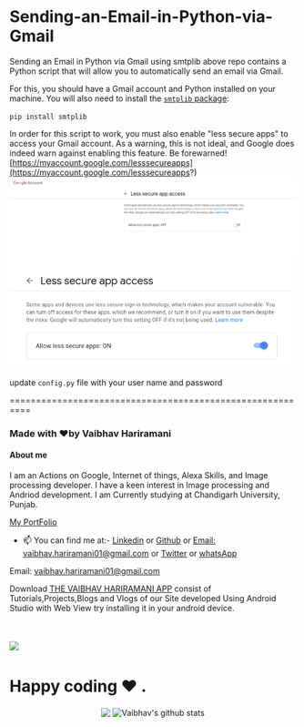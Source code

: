 # Sending-an-Email-in-Python-via-Gmail
Sending an Email in Python via Gmail using smtplib
 above repo contains a Python script that will allow you to automatically send an email via Gmail. 
 
 For this, you should have a Gmail account and Python installed on your machine. You will also need to install the [`smtplib` package](https://docs.python.org/2/library/smtplib.html):
 
 `
 pip install smtplib
 `

In order for this script to work, you must also enable "less secure apps" to access your Gmail account. As a warning, this is not ideal, and Google does indeed warn against enabling this feature. Be forewarned!
[https://myaccount.google.com/lesssecureapps](https://myaccount.google.com/lesssecureapps?)
<img src="https://github.com/vaibhavhariaramani/Sending-an-Email-in-Python-via-Gmail/blob/master/security.png"> <img width="500" src="https://github.com/vaibhavhariaramani/Sending-an-Email-in-Python-via-Gmail/blob/master/less%20on.png"> 


update `config.py` file with your user name and password

==========================================================
### Made with ❤️by Vaibhav Hariramani
#### About me

I am an Actions on Google, Internet of things, Alexa Skills, and Image processing developer.
I have a keen interest in Image processing and Andriod development.
I am Currently studying at  Chandigarh University, Punjab.

[My PortFolio](https://vaibhavhariaramani.github.io/)
- 📫 You can find me at:- [Linkedin](https://www.linkedin.com/in/vaibhav-hariramani-087488186/) or [Github](https://github.com/vaibhavhariaramani) or [Email: vaibhav.hariramani01@gmail.com](mailto:vaibhav.hariramani01@gmail.com) or <a href="https://twitter.com/vaibhavhariram2">Twitter</a>  or [whatsApp](wa.me/+917790991077)

Email: [vaibhav.hariramani01@gmail.com](mailto:vaibhav.hariramani01@gmail.com)

Download [THE VAIBHAV HARIRAMANI APP](https://github.com/vaibhavhariaramani/The-Vaibhav-Hariramani-App/raw/master/vaibhav%20hariramani%20app.apk) consist of Tutorials,Projects,Blogs and Vlogs of our Site developed Using Android Studio with Web View try installing it in your android device.


# [<img src="https://github.com/vaibhavhariaramani/vaibhavhariaramani/blob/master/icon/gh-bannner-light.png">](https://github.com/vaibhavhariaramani/The-Vaibhav-Hariramani-App/raw/master/vaibhav%20hariramani%20app.apk) 
#   Happy coding ❤️ .


<p align="center">
  <img align="center" src="https://github-readme-stats.vercel.app/api/top-langs/?username=vaibhavhariaramani&theme=radical&line_height=10&hide_langs_below=1&layout=compact" />
  <img align="center" src="https://github-readme-stats.vercel.app/api?username=vaibhavhariaramani&show_icons=true&theme=radical&line_height=21" alt="Vaibhav's github stats"/>
</p>
<br>
